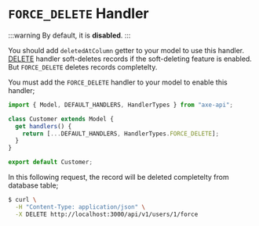 # `FORCE_DELETE` Handler

:::warning
By default, it is **disabled**.
:::

You should add `deletedAtColumn` getter to your model to use this handler. [DELETE](/basics/handlers.html#delete) handler soft-deletes records if the soft-deleting feature is enabled. But `FORCE_DELETE` deletes records completelty.

You must add the `FORCE_DELETE` handler to your model to enable this handler;

```ts
import { Model, DEFAULT_HANDLERS, HandlerTypes } from "axe-api";

class Customer extends Model {
  get handlers() {
    return [...DEFAULT_HANDLERS, HandlerTypes.FORCE_DELETE];
  }
}

export default Customer;
```

In this following request, the record will be deleted completelty from database table;

```bash
$ curl \
  -H "Content-Type: application/json" \
  -X DELETE http://localhost:3000/api/v1/users/1/force
```
